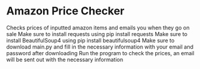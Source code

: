 # Amazon Price Checker
 Checks prices of inputted amazon items and emails you when they go on sale
 Make sure to install requests using pip install requests
 Make sure to install BeautifulSoup4 using pip install beautifulsoup4
 Make sure to download main.py and fill in the necessary information with your email and password after downloading
 Run the program to check the prices, an email will be sent out with the necessary information 
